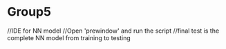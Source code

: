# Group5
//IDE for NN model
//Open 'prewindow' and run the script
//final test is the complete NN model from training to testing
